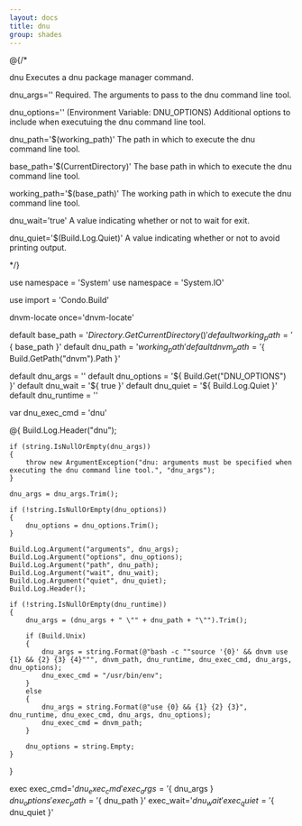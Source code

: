 ```yaml
---
layout: docs
title: dnu
group: shades
---
```


@{/*

dnu
    Executes a dnu package manager command.

dnu_args=''
    Required. The arguments to pass to the dnu command line tool.

dnu_options='' (Environment Variable: DNU_OPTIONS)
    Additional options to include when executuing the dnu command line tool.

dnu_path='$(working_path)'
    The path in which to execute the dnu command line tool.

base_path='$(CurrentDirectory)'
    The base path in which to execute the dnu command line tool.

working_path='$(base_path)'
    The working path in which to execute the dnu command line tool.

dnu_wait='true'
    A value indicating whether or not to wait for exit.

dnu_quiet='$(Build.Log.Quiet)'
    A value indicating whether or not to avoid printing output.

*/}

use namespace = 'System'
use namespace = 'System.IO'

use import = 'Condo.Build'

dnvm-locate once='dnvm-locate'

default base_path           = '${ Directory.GetCurrentDirectory() }'
default working_path        = '${ base_path }'
default dnu_path            = '${ working_path }'
default dnvm_path           = '${ Build.GetPath("dnvm").Path }'

default dnu_args            = ''
default dnu_options         = '${ Build.Get("DNU_OPTIONS") }'
default dnu_wait            = '${ true }'
default dnu_quiet           = '${ Build.Log.Quiet }'
default dnu_runtime         = ''

var dnu_exec_cmd            = 'dnu'

@{
    Build.Log.Header("dnu");

    if (string.IsNullOrEmpty(dnu_args))
    {
        throw new ArgumentException("dnu: arguments must be specified when executing the dnu command line tool.", "dnu_args");
    }

    dnu_args = dnu_args.Trim();

    if (!string.IsNullOrEmpty(dnu_options))
    {
        dnu_options = dnu_options.Trim();
    }

    Build.Log.Argument("arguments", dnu_args);
    Build.Log.Argument("options", dnu_options);
    Build.Log.Argument("path", dnu_path);
    Build.Log.Argument("wait", dnu_wait);
    Build.Log.Argument("quiet", dnu_quiet);
    Build.Log.Header();

    if (!string.IsNullOrEmpty(dnu_runtime))
    {
        dnu_args = (dnu_args + " \"" + dnu_path + "\"").Trim();

        if (Build.Unix)
        {
            dnu_args = string.Format(@"bash -c ""source '{0}' && dnvm use {1} && {2} {3} {4}""", dnvm_path, dnu_runtime, dnu_exec_cmd, dnu_args, dnu_options);
            dnu_exec_cmd = "/usr/bin/env";
        }
        else
        {
            dnu_args = string.Format(@"use {0} && {1} {2} {3}", dnu_runtime, dnu_exec_cmd, dnu_args, dnu_options);
            dnu_exec_cmd = dnvm_path;
        }

        dnu_options = string.Empty;
    }
}

exec exec_cmd='${ dnu_exec_cmd }' exec_args='${ dnu_args } ${ dnu_options }' exec_path='${ dnu_path }' exec_wait='${ dnu_wait }' exec_quiet='${ dnu_quiet }'